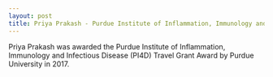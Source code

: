```yaml
---
layout: post
title: Priya Prakash - Purdue Institute of Inflammation, Immunology and Infectious Disease (PI4D) Travel Grant Award
---
```

Priya Prakash was awarded the Purdue Institute of Inflammation, Immunology and Infectious Disease (PI4D) Travel Grant Award by Purdue University in 2017.
